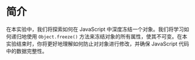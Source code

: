 # 简介

在本实验中，我们将探索如何在 JavaScript 中深度冻结一个对象。我们将学习如何递归地使用 `Object.freeze()` 方法来冻结对象的所有属性，使其不可变。在本实验结束时，你将更好地理解如何防止对对象进行修改，并确保 JavaScript 代码中的数据完整性。
